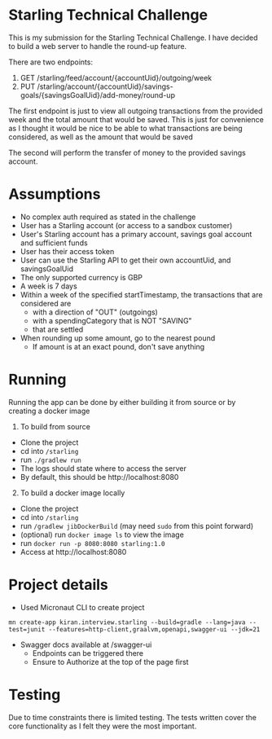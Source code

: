 # Starling Technical Challenge

This is my submission for the Starling Technical Challenge. I have decided to build a web server to handle the round-up feature.

There are two endpoints:
1. GET /starling/feed/account/{accountUid}/outgoing/week
2. PUT /starling/account/{accountUid}/savings-goals/{savingsGoalUid}/add-money/round-up

The first endpoint is just to view all outgoing transactions from the provided week and the total amount that would be saved. 
This is just for convenience as I thought it would be nice to be able to what transactions are being considered, as well as the amount that would be saved

The second will perform the transfer of money to the provided savings account.

# Assumptions
- No complex auth required as stated in the challenge
- User has a Starling account (or access to a sandbox customer)
- User's Starling account has a primary account, savings goal account and sufficient funds
- User has their access token
- User can use the Starling API to get their own accountUid, and savingsGoalUid
- The only supported currency is GBP
- A week is 7 days
- Within a week of the specified startTimestamp, the transactions that are considered are
  - with a direction of "OUT" (outgoings)
  - with a spendingCategory that is NOT "SAVING"
  - that are settled
- When rounding up some amount, go to the nearest pound
  - If amount is at an exact pound, don't save anything

# Running
Running the app can be done by either building it from source or by creating a docker image
1. To build from source
- Clone the project
- cd into `/starling`
- run `./gradlew run`
- The logs should state where to access the server
- By default, this should be http://localhost:8080

2. To build a docker image locally
- Clone the project
- cd into `/starling`
- run `/gradlew jibDockerBuild` (may need `sudo` from this point forward)
- (optional) run `docker image ls` to view the image
- run `docker run -p 8080:8080 starling:1.0`
- Access at http://localhost:8080

# Project details
- Used Micronaut CLI to create project
```
mn create-app kiran.interview.starling --build=gradle --lang=java --test=junit --features=http-client,graalvm,openapi,swagger-ui --jdk=21
```
- Swagger docs available at /swagger-ui
  - Endpoints can be triggered there
  - Ensure to Authorize at the top of the page first

# Testing
Due to time constraints there is limited testing. 
The tests written cover the core functionality as I felt they were the most important.




